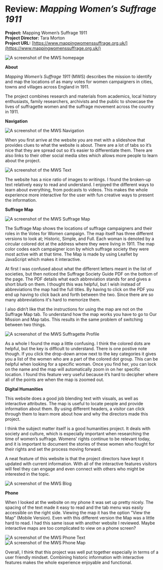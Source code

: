 # Review: *Mapping Women’s Suffrage 1911*

**Project:** Mapping Women’s Suffrage 1911<br/>
**Project Director:** Tara Morton <br/>
**Project URL:** [https://www.mappingwomenssuffrage.org.uk/](https://www.mappingwomenssuffrage.org.uk/) <br />

![A screenshot of the MWS homepage](https://Emma-Farrar.github.io/Emma-Farrar/images/SuffrageHomepage.png)

**About**

*Mapping Women’s Suffrage 1911* (MWS) describes the mission to identify and map the locations of as many votes for women campaigners in cities, towns and villages across England in 1911. 

The project combines research and materials from academics, local history enthusiasts, family researchers, archivists and the public to showcase the lives of suffragette women and the suffrage movement across the country in 1911.

**Navigation**

![A screenshot of the MWS Navigation](https://Emma-Farrar.github.io/Emma-Farrar/images/Nav.png)

When you first arrive at the website you are met with a slideshow that provides clues to what the website is about. There are a lot of tabs so it’s nice that they are spread out so it’s easier to differentiate them. There are also links to their other social media sites which allows more people to learn about the project.

![A screenshot of the MWS Text](https://Emma-Farrar.github.io/Emma-Farrar/images/Text.png)

The website has a nice ratio of images to writings. I found the broken-up text relatively easy to read and understand. I enjoyed the different ways to learn about everything, from podcasts to videos. This makes the whole experience more interactive for the user with fun creative ways to present the information.

**Suffrage Map**

![A screenshot of the MWS Suffrage Map](https://Emma-Farrar.github.io/Emma-Farrar/images/SuffrageMap.png)

The Suffrage Map shows the locations of suffrage campaigners and their roles in the Votes for Women campaign. The map itself has three different versions to look at; Historic, Simple, and Full. Each woman is denoted by a circular colored dot at the address where they were living in 1911. The map color codes each campaigner icon by which suffrage society they were most active with at that time. The Map is made by using Leaflet by JavaScript which makes it interactive.

At first I was confused about what the different letters meant in the list of societies, but then noticed the Suffrage Society Guide PDF on the bottom of the page. The PDF details what each abbreviation stands for and gives a short blurb on them. I thought this was helpful, but I wish instead of abbreviations the map had the full titles. By having to click on the PDF you end up having to click back and forth between the two. Since there are so many abbreviations it's hard to memorize them.  

I also didn’t like that the instructions for using the map are not on the Suffrage Map tab. To understand how the map works you have to go to Our Mission and Map tabs. This results in the same problem of switching between two things.

![A screenshot of the MWS Suffragette Profile](https://Emma-Farrar.github.io/Emma-Farrar/images/Zoom.png)

As a whole I found the map a little confusing. I think the colored dots are helpful, but the key is difficult to understand. There is one postive note though. If you click the drop-down arrow next to the key categories it gives you a list of the women who are a part of the colored dot group. This can be helpful when looking for a specific woman. Once you find her, you can lock on the name and the map will automatically zoom in on her specific location. I found this feature very useful because it’s hard to decipher where all of the points are when the map is zoomed out. 

**Digital Humanities**

This website does a good job blending text with visuals, as well as interactive attributes. The map is useful to locate people and provide information about them. By using different headers, a visitor can click through them to learn more about how and why the directors made this project.

I think the subject matter itself is a good humanities project. It deals with society and culture, which is especially important when researching the time of women’s suffrage. Womens’ rights continue to be relevant today, and it is important to document the stories of these women who fought for their rights and set the process moving forward. 

A neat feature of this website is that the project directors have kept it updated with current information. With all of the interactive features visitors will feel they can engage and even connect with others who might be interested in the topic.

![A screenshot of the MWS Blog](https://Emma-Farrar.github.io/Emma-Farrar/images/SBlog.jpg)

**Phone**

When I looked at the website on my phone it was set up pretty nicely. The spacing of the text made it easy to read and the tab menu was easily accessible on the right side. Viewing the map it has the option “View the Map” (Mobile Version). Even with this different version the Map was a little hard to read. I had this same issue with another website I reviewed. Maybe interactive maps are too complicated to view on a phone screen?

![A screenshot of the MWS Phone Text](https://Emma-Farrar.github.io/Emma-Farrar/images/PhoneText.jpg)
![A screenshot of the MWS Phone Map](https://Emma-Farrar.github.io/Emma-Farrar/images/PhoneSMap.jpg)

Overall, I think that this project was well put together especially in terms of a user friendly mindset. Combining historic information with interactive features makes the whole experience enjoyable and functional.
